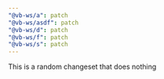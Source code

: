 ```yaml
---
"@vb-ws/a": patch
"@vb-ws/asdf": patch
"@vb-ws/d": patch
"@vb-ws/f": patch
"@vb-ws/s": patch
---
```


This is a random changeset that does nothing
